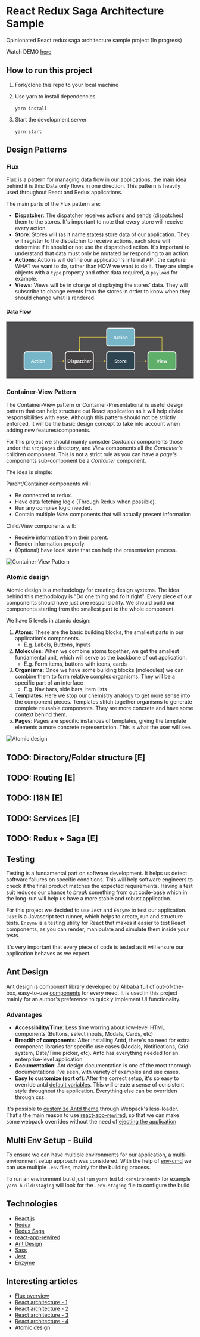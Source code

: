 # React Redux Saga Architecture Sample

Opinionated React redux saga architecture sample project (In progress)

Watch DEMO [here](https://gaboluque.github.io/react-redux-saga-architecture)


## How to run this project

1. Fork/clone this repo to your local machine
   
2. Use yarn to install dependencies
   
   `yarn install`
   
3. Start the development server

   `yarn start`


## Design Patterns

### Flux
Flux is a pattern for managing data flow in our applications, the main idea behind it is this: Data only flows in one 
direction. This pattern is heavily used throughout React and Redux applications.

The main parts of the Flux pattern are:
- **Dispatcher**: The dispatcher receives actions and sends (dispatches) them to the stores. It's important to note that
  every store will receive every action. 
- **Store**: Stores will (as it name states) store data of our application. They will register to the dispatcher to receive
  actions, each store will determine if it should or not use the dispatched action. It's important to understand that
  data must only be mutated by responding to an action.
- **Actions**: Actions will define our application's internal API, the capture WHAT we want to do, rather than HOW we
  want to do it. They are simple objects with a `type` property and other data required, a `payload` for example.
- **Views**: Views will be in charge of displaying the stores' data. They will subscribe to change events from the stores
  in order to know when they should change what is rendered.
  
#### Data Flow
![Data flow image](https://raw.githubusercontent.com/facebook/flux/master/examples/flux-concepts/flux-simple-f8-diagram-with-client-action-1300w.png)

### Container-View Pattern
The Container-View pattern or Container-Presentational is useful design pattern that can help structure
out React application as it will help divide responsibilities with ease. Although this pattern should not
be strictly enforced, it will be the basic design concept to take into account when adding new features/components.

For this project we should mainly consider _Container_ components those under the `src/pages` directory, and _View_
components all the _Container's_ children component. This is not a strict rule as you can have a _page's_ components
sub-component be a _Container_ component.

The idea is simple:

Parent/Container components will:
 - Be connected to redux.
 - Have data fetching logic (Through Redux when possible).
 - Run any complex logic needed.
 - Contain multiple _View_ components that will actually present information

Child/View components will:
 - Receive information from their parent.
 - Render information properly.
 - (Optional) have local state that can help the presentation process.

<img alt='Container-View Pattern' src="https://miro.medium.com/max/4800/1*DNZsESO8pf7enEfmhk5ibA.jpeg" data-canonical-src="https://miro.medium.com/max/4800/1*DNZsESO8pf7enEfmhk5ibA.jpeg" width="300" height="300" />

### Atomic design
Atomic design is a methodology for creating design systems. The idea behind this methodology is 
"Do one thing and fo it right". Every piece of our components should have just one responsibility.
We should build our components starting from the smallest part to the whole component.

We have 5 levels in atomic design: 

1. **Atoms**: These are the basic building blocks, the smallest parts in our application's components.
    - E.g. Labels, Buttons, Inputs
2. **Molecules**: When we combine atoms together, we get the smallest fundamental unit, which will serve as the 
   backbone of out application.
    - E.g. Form items, buttons with icons, cards
3. **Organisms**: Once we have some building blocks (molecules) we can combine them to form relative complex
   organisms. They will be a specific part of an interface
   - E.g. Nav bars, side bars, item lists
4. **Templates**: Here we stop our chemistry analogy to get more sense into the component pieces. Templates 
   stitch together organisms to generate complete reusable components. They are more concrete and have some context
   behind them.
4. **Pages**: Pages are specific instances of templates, giving the template elements a more concrete representation.
   This is what the user will see.

![Atomic design](https://miro.medium.com/max/4800/1*V5oi-JrH4RlEQuYdVrQXig.png)


## TODO: Directory/Folder structure [E]
## TODO: Routing [E]
## TODO: I18N [E]
## TODO: Services [E]
## TODO: Redux + Saga [E]

## Testing
Testing is a fundamental part on software development. It helps us detect software failures on specific conditions.
This will help software engineers to check if the final product matches the expected requirements. Having a test suit
reduces our chance to _break_ something from out code-base which in the long-run will help us have a more stable and robust
application.

For this project we decided to use `Jest` and `Enzyme` to test our application. `Jest` is a Javascript test runner, which helps
to create, run and structure tests. `Enzyme` is a testing utility for React that makes it easier to test
React components, as you can render, manipulate and simulate them inside your tests.

It's very important that every piece of code is tested as it will ensure our application behaves as we expect.

## Ant Design
Ant design is component library developed by Alibaba full of out-of-the-box, easy-to-use 
[components](https://ant.design/components/overview/) for every need. It is used in this project mainly for an 
author's preference to quickly implement UI functionality.

### Advantages
- **Accessibility/Time**: Less time worring about low-level HTML components (Buttons, select inputs, Modals, Cards, etc)
- **Breadth of components**: After installing Antd, there's no need for extra component libraries for specific use cases
  (Modals, Notifications, Grid system, Date/Time picker, etc). Antd has everything needed for an
  enterprise-level application
- **Documentation**: Ant design documentation is one of the most thorough documentations I've seen, with variety of examples
  and use cases.
- **Easy to customize (sort of)**: After the correct setup, it's so easy to override antd [default variables](https://github.com/ant-design/ant-design/blob/master/components/style/themes/default.less).
  This will create a sense of consistent style throughout the application. Everything else can be overriden through css.
  

It's possible to [customize Antd theme](https://ant.design/docs/react/customize-theme) through Webpack's less-loader.
That's the main reason to use [react-app-rewired](https://www.npmjs.com/package/react-app-rewired), so that we can make
some webpack overrides without the need of [ejecting the application](https://create-react-app.dev/docs/available-scripts/#npm-run-eject)

## Multi Env Setup - Build
To ensure we can have multiple environments for our application, a multi-environment setup approach was considered.
With the help of [env-cmd](https://www.npmjs.com/package/env-cmd) we can use multiple `.env` files, mainly for the building 
process.

To run an environment build just run `yarn build:<environment>` for example `yarn build:staging` will look for the
`.env.staging` file to configure the build.


## Technologies
- [React.js](https://reactjs.org/)
- [Redux](https://redux.js.org/)
- [Redux Saga](https://redux-saga.js.org/)
- [react-app-rewired](https://www.npmjs.com/package/react-app-rewired)
- [Ant Design](https://ant.design/)
- [Sass](https://sass-lang.com/)
- [Jest](https://jestjs.io/)
- [Enzyme](https://enzymejs.github.io/enzyme/)

## Interesting articles
- [Flux overview](https://github.com/facebook/flux/tree/master/examples)
- [React architecture - 1](https://saurabhshah23.medium.com/react-js-architecture-features-folder-structure-design-pattern-70b7b9103f22)
- [React architecture - 2](https://everyday.codes/javascript/architecture-of-large-react-apps-tools-and-techniques/)
- [React architecture - 3](https://maddevs.io/blog/best-architecture-for-the-react-project/)
- [React architecture - 4](https://github.com/markerikson/react-redux-links/blob/master/react-architecture.md)
- [Atomic design](https://bradfrost.com/blog/post/atomic-web-design/)